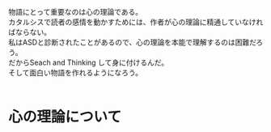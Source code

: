 物語にとって重要なのは心の理論である。<br>
カタルシスで読者の感情を動かすためには、作者が心の理論に精通していなければならない。<br>
私はASDと診断されたことがあるので、心の理論を本能で理解するのは困難だろう。<br>
だからSeach and Thinking して身に付けるんだ。<br>
そして面白い物語を作れるようになろう。<br>
<br>

# 心の理論について
